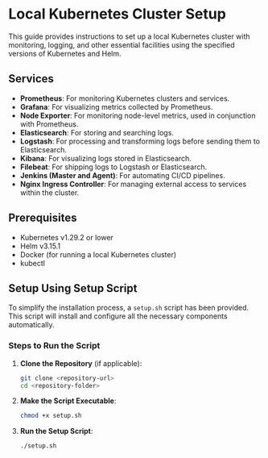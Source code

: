 # Local Kubernetes Cluster Setup

This guide provides instructions to set up a local Kubernetes cluster with monitoring, logging, and other essential facilities using the specified versions of Kubernetes and Helm.

## Services

- **Prometheus**: For monitoring Kubernetes clusters and services.
- **Grafana**: For visualizing metrics collected by Prometheus.
- **Node Exporter**: For monitoring node-level metrics, used in conjunction with Prometheus.
- **Elasticsearch**: For storing and searching logs.
- **Logstash**: For processing and transforming logs before sending them to Elasticsearch.
- **Kibana**: For visualizing logs stored in Elasticsearch.
- **Filebeat**: For shipping logs to Logstash or Elasticsearch.
- **Jenkins (Master and Agent)**: For automating CI/CD pipelines.
- **Nginx Ingress Controller**: For managing external access to services within the cluster.

## Prerequisites

- Kubernetes v1.29.2 or lower
- Helm v3.15.1
- Docker (for running a local Kubernetes cluster)
- kubectl

## Setup Using Setup Script

To simplify the installation process, a `setup.sh` script has been provided. This script will install and configure all the necessary components automatically.

### Steps to Run the Script

1. **Clone the Repository** (if applicable):

    ```bash
    git clone <repository-url>
    cd <repository-folder>
    ```

2. **Make the Script Executable**:

    ```bash
    chmod +x setup.sh
    ```

3. **Run the Setup Script**:

    ```bash
    ./setup.sh
    ```
